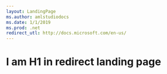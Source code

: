 ```yaml
---
layout: LandingPage
ms.author: amlstudiodocs
ms.date: 1/1/2019
ms.prod: .net
redirect_utl: http://docs.microsoft.com/en-us/
---
```


# I am H1 in redirect landing page
